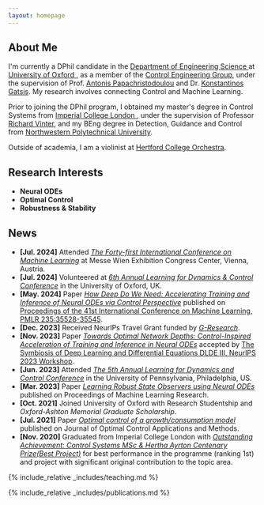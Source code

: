```yaml
---
layout: homepage
---
```


## About Me

I'm currently a DPhil candidate in the <a href="https://eng.ox.ac.uk/" target="_blank"> Department of Engineering Science </a> at <a href="https://www.ox.ac.uk/" target="_blank"> University of Oxford </a>, as a member of the <a href="https://eng.ox.ac.uk/control/" target="_blank">Control Engineering Group</a>, under the supervision of Prof. <a href="https://sysos.eng.ox.ac.uk/wiki/index.php/User:Antonis" target="_blank">Antonis Papachristodoulou</a> and Dr. <a href="https://kgatsis.github.io/" target="_blank">Konstantinos Gatsis</a>. My research involves connecting Control and Machine Learning.

Prior to joining the DPhil program, I obtained my master's degree in Control Systems from <a href="https://www.imperial.ac.uk/" target="_blank"> Imperial College London </a>, under the supervision of Professor <a href="https://www.imperial.ac.uk/people/r.vinter" target="_blank">Richard Vinter</a>, and my BEng degree in Detection, Guidance and Control from <a href="https://en.nwpu.edu.cn/" target="_blank"> Northwestern Polytechnical University</a>.

Outside of academia, I am a violinist at <a href="https://www.hertford.ox.ac.uk/living-here/do-what-you-love/music" target="_blank"> Hertford College Orchestra</a>.


## Research Interests
- **Neural ODEs**
- **Optimal Control**
- **Robustness &amp; Stability**


## News
- **[Jul. 2024]** Attended <a href="https://icml.cc/" target="_blank">*The Forty-first International Conference on Machine Learning*</a> at Messe Wien Exhibition Congress Center, Vienna, Austria.
- **[Jul. 2024]** Volunteered at <a href="https://l4dc.web.ox.ac.uk/home" target="_blank">*6th Annual Learning for Dynamics & Control Conference*</a> in the University of Oxford, UK.
- **[May. 2024]** Paper <a href="https://openreview.net/pdf?id=f6QenZyyeP" target="_blank">*How Deep Do We Need: Accelerating Training and Inference of Neural ODEs via Control Perspective*</a> published on <a href="https://proceedings.mlr.press/v235/miao24a.html" target="_blank"> Proceedings of the 41st International Conference on Machine Learning, PMLR 235:35528-35545</a>.
- **[Dec. 2023]** Received NeurIPs Travel Grant funded by <a href="https://www.gresearch.com/blog/article/g-research-november-2023-grant-winners/" target="_blank">*G-Research*</a>.
- **[Nov. 2023]** Paper <a href="https://openreview.net/forum?id=wErWEsPY8g" target="_blank">*Towards Optimal Network Depths: Control-Inspired Acceleration of Training and Inference in Neural ODEs*</a> accepted by <a href="https://dlde-2023.github.io/" target="_blank"> The Symbiosis of Deep Learning and Differential Equations DLDE III, NeurIPS 2023 Workshop</a>.
- **[Jun. 2023]** Attended <a href="https://l4dc.seas.upenn.edu/" target="_blank">*The 5th Annual Learning for Dynamics and Control Conference*</a> in the University of Pennsylvania, Philadelphia, US.
- **[Mar. 2023]** Paper <a href="https://proceedings.mlr.press/v211/miao23a.html" target="_blank">*Learning Robust State Observers using Neural ODEs*</a> published on Proceedings of Machine Learning Research.
- **[Oct. 2021]** Joined University of Oxford with Research Studentship and *Oxford-Ashton Memorial Graduate Scholarship*.
- **[Jul. 2021]** Paper <a href="https://onlinelibrary.wiley.com/doi/abs/10.1002/oca.2754">*Optimal control of a growth/consumption model*</a> published on Journal of Optimal Control Applications and Methods.
- **[Nov. 2020]** Graduated from Imperial College London with <a href="https://www.imperial.ac.uk/electrical-engineering/study/current-students-course-handbook/postgraduate-prizes/msc-prizes/" target="_blank">*Outstanding Achievement: Control Systems MSc &amp; Hertha Ayrton Centenary Prize(Best Project)*</a> for best performance in the programme (ranking 1st) and project with significant original contribution to the topic area.

{% include_relative _includes/teaching.md %}

{% include_relative _includes/publications.md %}





<!--## Collaboration-->






